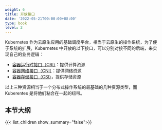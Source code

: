 ```yaml
---
weight: 6
title: 开放接口
date: '2022-05-21T00:00:00+08:00'
type: book
level: 2
---
```


Kubernetes 作为云原生应用的基础调度平台，相当于云原生的操作系统，为了便于系统的扩展，Kubernetes 中开放的以下接口，可以分别对接不同的后端，来实现自己的业务逻辑：

- [容器运行时接口（CRI）](cri)：提供计算资源
- [容器网络接口（CNI）](cni)：提供网络资源
- [容器存储接口（CSI）](csi)，提供存储资源

以上三种资源相当于一个分布式操作系统的最基础的几种资源类型，而 Kuberentes 是将他们粘合在一起的纽带。

## 本节大纲

{{< list_children show_summary="false">}}
